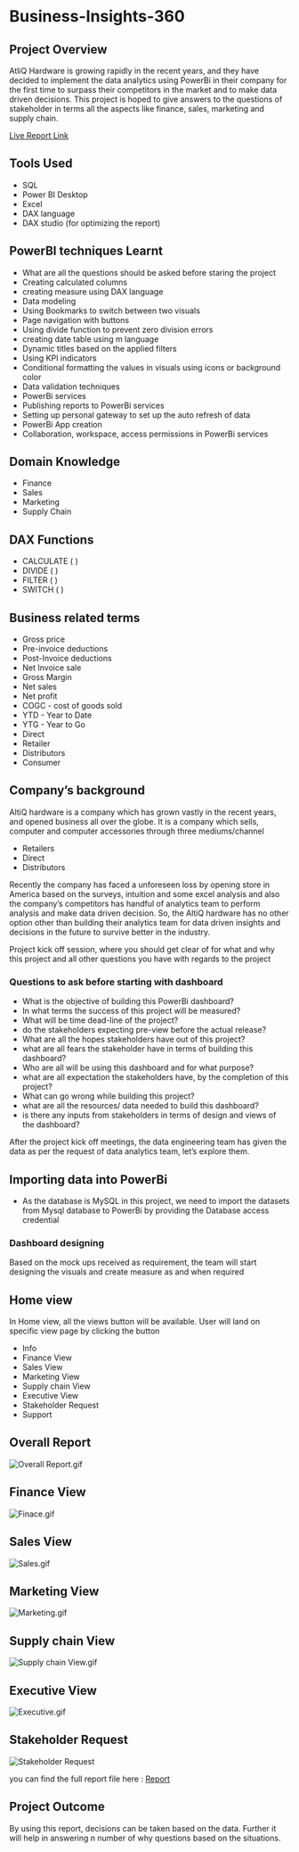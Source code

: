 # Business-Insights-360

## Project Overview

AtliQ Hardware is growing rapidly in the recent years, and they have decided to implement the data analytics using PowerBi in their company for the first time to surpass their competitors in the market and to make data driven decisions. This project is hoped to give answers to the questions of stakeholder in terms all the aspects like finance, sales, marketing and supply chain.

[Live Report Link](https://www.novypro.com/project/business-insights-360-6)

## Tools Used

- SQL
- Power BI Desktop
- Excel
- DAX language
- DAX studio (for optimizing the report)

## PowerBI techniques Learnt

- What are all the questions should be asked before staring the project
- Creating calculated columns
- creating measure using DAX language
- Data modeling
- Using Bookmarks to switch between two visuals
- Page navigation with buttons
- Using divide function to prevent zero division errors
- creating date table using m language
- Dynamic titles based on the applied filters
- Using KPI indicators
- Conditional formatting the values in visuals using icons or background color
- Data validation techniques
- PowerBi services
- Publishing reports to PowerBi services
- Setting up personal gateway to set up the auto refresh of data
- PowerBi App creation
- Collaboration, workspace, access permissions in PowerBi services

## Domain Knowledge

- Finance
- Sales
- Marketing
- Supply Chain 

## DAX Functions

- CALCULATE ( )
- DIVIDE ( )
- FILTER ( )
- SWITCH ( )


## Business related terms

- Gross price
- Pre-invoice deductions
- Post-Invoice deductions
- Net Invoice sale
- Gross Margin
- Net sales
- Net profit
- COGC - cost of goods sold
- YTD - Year to Date
- YTG - Year to Go
- Direct
- Retailer
- Distributors
- Consumer

## Company’s background

AltiQ hardware is a company which has grown vastly in the recent years, and opened business all over the globe. It is a company which sells, computer and computer accessories through three mediums/channel

- Retailers
- Direct
- Distributors

Recently the company has faced a unforeseen loss by opening store in America based on the surveys, intuition and some excel analysis and also the company’s competitors has handful of analytics team to perform analysis and make data driven decision. So, the AltiQ hardware has no other option other than building their analytics team for data driven insights and decisions in the future to survive better in the industry. 

Project kick off session, where you should get clear of for what and why this project and all other questions you have with regards to the project

### Questions to ask before starting with dashboard

- What is the objective of building this PowerBi dashboard?
- In what terms the success of this project will be measured?
- What will be time dead-line of the project?
- do the stakeholders expecting pre-view before the actual release?
- What are all the hopes stakeholders have out of this project?
- what are all fears the stakeholder have in terms of building this dashboard?
- Who are all will be using this dashboard and for what purpose?
- what are all expectation the stakeholders have, by the completion of this project?
- What can go wrong while building this project?
- what are all the resources/ data needed to build this dashboard?
- is there any inputs from stakeholders in terms of design and views of the dashboard?

After the project kick off meetings, the data engineering team has given the data as per the request of data analytics team, let’s explore them.

## Importing data into PowerBi

- As the database is MySQL in this project, we need to import the datasets from Mysql database to PowerBi by providing the Database access credential



### Dashboard designing

Based on the mock ups received as requirement, the team will start designing the visuals and create measure as and when required

## Home view

In Home view, all the views button will be available. User will land on specific view page by clicking the button 

- Info
- Finance View
- Sales View
- Marketing View
- Supply chain View
- Executive View
- Stakeholder Request
- Support

## Overall Report

![Overall Report.gif](https://github.com/Sivasundar3/Business-Insights-360/blob/main/Resources/Overall%20Report.gif)

## Finance View

![Finace.gif](https://github.com/Sivasundar3/Business-Insights-360/blob/main/Resources/Finance%20view.gif)

## Sales View

![Sales.gif](https://github.com/Sivasundar3/Business-Insights-360/blob/main/Resources/Sales%20View.gif)

## Marketing View

![Marketing.gif](https://github.com/Sivasundar3/Business-Insights-360/blob/main/Resources/Marketing%20view.gif)

## Supply chain View

![Supply chain View.gif](https://github.com/Sivasundar3/Business-Insights-360/blob/main/Resources/Supply%20chain%20View.gif)

## Executive View

![Executive.gif](https://github.com/Sivasundar3/Business-Insights-360/blob/main/Resources/Executive%20view.gif)

## Stakeholder Request

![Stakeholder Request](https://github.com/Sivasundar3/Business-Insights-360/blob/main/Resources/Stakeholder%20Request.gif)

you can find the full report file here : [Report](https://github.com/Sivasundar3/Business-Insights-360/blob/main/Business%20Insights%20360.pbix)


## Project Outcome

By using this report, decisions can be taken based on the data. Further it will help in answering n number of why questions based on the situations.
